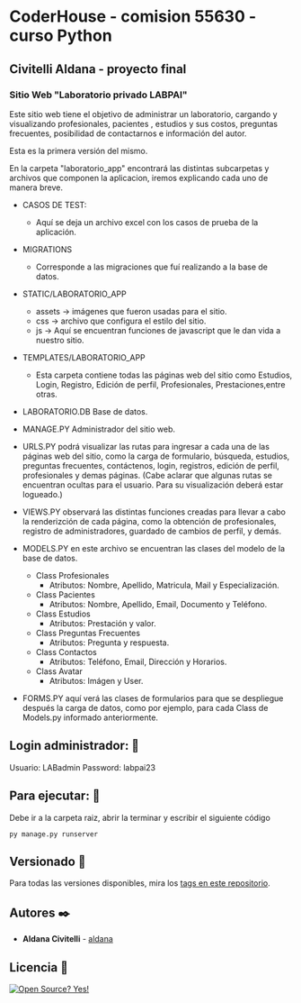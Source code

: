 # CoderHouse - comision 55630 - curso Python

## Civitelli Aldana - proyecto final

### Sitio Web "Laboratorio privado LABPAI"

Este sitio web tiene el objetivo de administrar un laboratorio, cargando y visualizando profesionales, pacientes , estudios y sus costos, preguntas frecuentes, posibilidad de contactarnos e información del autor.

Esta es la primera versión del mismo.

En la carpeta "laboratorio_app" encontrará las distintas subcarpetas y archivos que componen la aplicacion, iremos explicando cada uno de manera breve.

+ CASOS DE TEST:
  + Aquí se deja un archivo excel con los casos de prueba de la aplicación.

+ MIGRATIONS
  + Corresponde a las migraciones que fuí realizando a la base de datos.

+ STATIC/LABORATORIO_APP
  + assets -> imágenes que fueron usadas para el sitio.
  + css -> archivo que configura el estilo del sitio.
  + js -> Aquí se encuentran funciones de javascript que le dan vida a nuestro sitio.

+ TEMPLATES/LABORATORIO_APP
  + Esta carpeta contiene todas las páginas web del sitio como Estudios, Login, Registro, Edición de perfil, Profesionales, Prestaciones,entre otras. 

+ LABORATORIO.DB Base de datos.

+ MANAGE.PY Administrador del sitio web.

+ URLS.PY podrá visualizar las rutas para ingresar a cada una de las páginas web del sitio, como la carga de formulario, búsqueda, estudios, preguntas frecuentes, contáctenos, login, registros, edición de perfil, profesionales y demas páginas.
  (Cabe aclarar que algunas rutas se encuentran ocultas para el usuario. Para su visualización deberá estar logueado.)

+ VIEWS.PY observará las distintas funciones creadas para llevar a cabo la renderizción de cada página, como la obtención de profesionales, registro de administradores, guardado de cambios de perfil, y demás.  

+ MODELS.PY en este archivo se encuentran las clases del modelo de la base de datos.
  + Class Profesionales
    + Atributos: Nombre, Apellido, Matricula, Mail y Especialización.
  + Class Pacientes
    + Atributos: Nombre, Apellido, Email, Documento y Teléfono.
  + Class Estudios
    + Atributos: Prestación y valor.
  + Class Preguntas Frecuentes
    + Atributos: Pregunta y respuesta.
  + Class Contactos
    + Atributos: Teléfono, Email, Dirección y Horarios.
  + Class Avatar
    + Atributos: Imágen y User.

+ FORMS.PY aquí verá las clases de formularios para que se despliegue después la carga de datos, como por ejemplo, para cada Class de Models.py informado anteriormente.

## Login administrador: 📌

Usuario: LABadmin
Password: labpai23

## Para ejecutar: 📌

Debe ir a la carpeta raiz, abrir la terminar y escribir el siguiente código

```
py manage.py runserver

```

## Versionado 📌

Para todas las versiones disponibles, mira los [tags en este repositorio](https://github.com/ACivitelli/Tercera-pre-entrega-Civitelli/tags).

## Autores ✒️

* **Aldana Civitelli** - [aldana](https://github.com/ACivitelli)

## Licencia 📄

[![Open Source? Yes!](https://badgen.net/badge/Open%20Source%20%3F/Yes%21/blue?icon=github)](https://github.com/Naereen/badges/)
